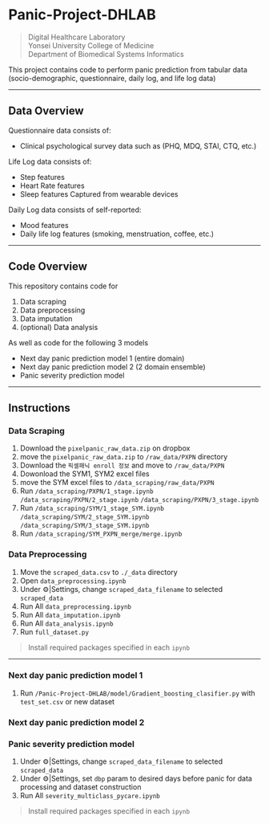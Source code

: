# Panic-Project-DHLAB

> Digital Healthcare Laboratory  
> Yonsei University College of Medicine  
> Department of Biomedical Systems Informatics

This project contains code to perform panic prediction from tabular data (socio-demographic, questionnaire, daily log, and life log data)

---
## Data Overview

Questionnaire data consists of:
- Clinical psychological survey data such as (PHQ, MDQ, STAI, CTQ, etc.)

Life Log data consists of:
- Step features
- Heart Rate features
- Sleep features
Captured from wearable devices

Daily Log data consists of self-reported:
- Mood features
- Daily life log features (smoking, menstruation, coffee, etc.)

---
## Code Overview

This repository contains code for
1. Data scraping
2. Data preprocessing
3. Data imputation
4. (optional) Data analysis

As well as code for the following 3 models
- Next day panic prediction model 1 (entire domain)
- Next day panic prediction model 2 (2 domain ensemble)  
- Panic severity prediction model

---
## Instructions

### Data Scraping
1. Download the `pixelpanic_raw_data.zip` on dropbox
2. move the `pixelpanic_raw_data.zip` to `/raw_data/PXPN` directory
3. Download the `픽셀패닉 enroll 정보` and move to `/raw_data/PXPN`
3. Dowonload the SYM1, SYM2 excel files
4. move the SYM excel files to `/data_scraping/raw_data/PXPN`
5. Run  `/data_scraping/PXPN/1_stage.ipynb`
        `/data_scraping/PXPN/2_stage.ipynb`
        `/data_scraping/PXPN/3_stage.ipynb`
6. Run  `/data_scraping/SYM/1_stage_SYM.ipynb`
        `/data_scraping/SYM/2_stage_SYM.ipynb`
        `/data_scraping/SYM/3_stage_SYM.ipynb`
7. Run  `/data_scraping/SYM_PXPN_merge/merge.ipynb`


### Data Preprocessing
1. Move the `scraped_data.csv` to `./_data` directory
2. Open `data_preprocessing.ipynb`
3. Under ⚙️|Settings, change `scraped_data_filename` to selected `scraped_data`
4. Run All `data_preprocessing.ipynb`
5. Run All `data_imputation.ipynb`
6. Run All `data_analysis.ipynb`
7. Run `full_dataset.py`
> Install required packages specified in each `ipynb`

---

### Next day panic prediction model 1
1. Run `/Panic-Project-DHLAB/model/Gradient_boosting_clasifier.py` with `test_set.csv` or new dataset
### Next day panic prediction model 2

### Panic severity prediction model 
1. Under ⚙️|Settings, change `scraped_data_filename` to selected `scraped_data`
2. Under ⚙️|Settings, set `dbp` param to desired days before panic for data processing and dataset construction
3. Run All `severity_multiclass_pycare.ipynb`

> Install required packages specified in each `ipynb`